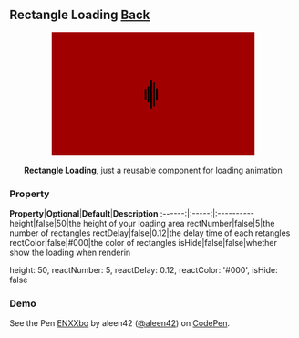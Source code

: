## Rectangle Loading [Back](./../react.md)

<p align="center">
    <img alt="rectangle loading" title="rectangle loading" src="./preview.png"></img>
</p>

<p align="center">
<strong>Rectangle Loading</strong>, just a reusable component for loading animation
</p>

### Property

**Property**|**Optional**|**Default**|**Description**
:------:|:-----:|:----------
height|false|50|the height of your loading area
rectNumber|false|5|the number of rectangles
rectDelay|false|0.12|the delay time of each retangles
rectColor|false|#000|the color of rectangles
isHide|false|false|whether show the loading when renderin

height: 50,
	reactNumber: 5,
	reactDelay: 0.12,
	reactColor: '#000',
	isHide: false

### Demo

<p>
<p data-height="300" data-theme-id="21735" data-slug-hash="ENXXbo" data-default-tab="result" data-user="aleen42" data-embed-version="2" data-pen-title="ENXXbo" class="codepen">See the Pen <a href="http://codepen.io/aleen42/pen/ENXXbo/">ENXXbo</a> by aleen42 (<a href="http://codepen.io/aleen42">@aleen42</a>) on <a href="http://codepen.io">CodePen</a>.</p>
<script async src="https://production-assets.codepen.io/assets/embed/ei.js"></script>
</p>
